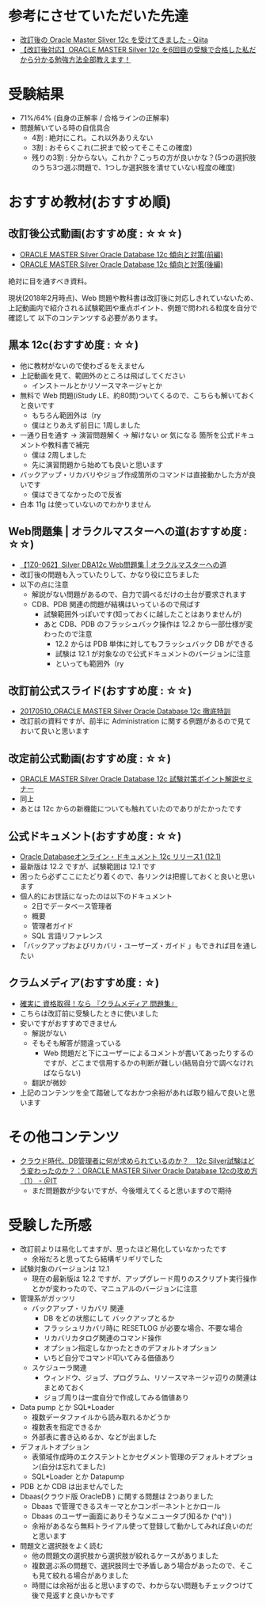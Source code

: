 # 参考にさせていただいた先達

* [改訂後の Oracle Master Sliver 12c を受けてきました - Qiita](https://qiita.com/Aamat0san/items/08ac59fd8c962bd4fe87)
* [【改訂後対応】ORACLE MASTER Silver 12c を6回目の受験で合格した私だから分かる勉強方法全部教えます！](https://freelance-jak.com/technology/certificate/233/)


# 受験結果

* 71%/64% (自身の正解率 / 合格ラインの正解率)
* 問題解いている時の自信具合
  * 4割 : 絶対にこれ。これ以外ありえない
  * 3割 : おそらくこれ(二択まで絞ってそこそこの確度)
  * 残りの3割 : 分からない。これか？こっちの方が良いかな？(5つの選択肢のうち3つ選ぶ問題で、1つしか選択肢を潰せていない程度の確度)

# おすすめ教材(おすすめ順)

## 改訂後公式動画(おすすめ度 : ☆☆☆)

* [ORACLE MASTER Silver Oracle Database 12c 傾向と対策(前編)](https://www.youtube.com/watch?v=AsY3n7j8krI)
* [ORACLE MASTER Silver Oracle Database 12c 傾向と対策(後編)](https://www.youtube.com/watch?v=urHpEoSEQM4)

絶対に目を通すべき資料。

現状(2018年2月時点)、Web 問題や教科書は改訂後に対応しきれていないため、
上記動画内で紹介される試験範囲や重点ポイント、例題で問われる粒度を自分で確認して
以下のコンテンツする必要があります。


## 黒本 12c(おすすめ度 : ☆☆)

* 他に教材がないので使わざるをえません
* 上記動画を見て、範囲外のところは飛ばしてください
  * インストールとかリソースマネージャとか
* 無料で Web 問題(iStudy LE、約80問)ついてくるので、こちらも解いておくと良いです
  * もちろん範囲外は（ry
  * 僕はとりあえず前日に 1周しました
* 一通り目を通す → 演習問題解く → 解けない or 気になる 箇所を公式ドキュメントや教科書で補完
  * 僕は 2周しました
  * 先に演習問題から始めても良いと思います
* バックアップ・リカバリやジョブ作成箇所のコマンドは直接動かした方が良いです
  * 僕はできてなかったので反省
* 白本 11g は使っていないのでわかりません

## Web問題集 | オラクルマスターへの道(おすすめ度 : ☆☆)

* [【1Z0-062】Silver DBA12c Web問題集 | オラクルマスターへの道](http://oraclemaster.info/exercise/1z0-062/)
* 改訂後の問題も入っていたりして、かなり役に立ちました
* 以下の点に注意
  * 解説がない問題があるので、自力で調べるだけの土台が要求されます
  * CDB、PDB 関連の問題が結構はいっているので飛ばす
    * 試験範囲外っぽいです(知っておくに越したことはありませんが)
    * あと CDB、PDB のフラッシュバック操作は 12.2 から一部仕様が変わったので注意
      * 12.2 からは PDB 単体に対してもフラッシュバック DB ができる
      * 試験は 12.1 が対象なので公式ドキュメントのバージョンに注意
      * といっても範囲外（ry

## 改訂前公式スライド(おすすめ度 : ☆☆)

* [20170510_ORACLE MASTER Silver Oracle Database 12c 徹底特訓](https://www.slideshare.net/OracleCertJapan/20170510oracle-master-silver-oracle-database-12c)
* 改訂前の資料ですが、前半に Administration に関する例題があるので見ておいて良いと思います


## 改定前公式動画(おすすめ度 : ☆☆)

* [ORACLE MASTER Silver Oracle Database 12c 試験対策ポイント解説セミナー](https://www.youtube.com/watch?v=MdpYA4gkNRs)
* 同上
* あとは 12c からの新機能についても触れていたのでありがたかったです

## 公式ドキュメント(おすすめ度 : ☆☆)

* [Oracle Databaseオンライン・ドキュメント 12c リリース1 (12.1)](https://docs.oracle.com/cd/E57425_01/121/nav/portal_4.htm)
* 最新版は 12.2 ですが、試験範囲は 12.1 です
* 困ったら必ずここにたどり着くので、各リンクは把握しておくと良いと思います
* 個人的にお世話になったのは以下のドキュメント
  * 2日でデータベース管理者
  * 概要
  * 管理者ガイド
  * SQL 言語リファレンス
* 「バックアップおよびリカバリ・ユーザーズ・ガイド 」もできれば目を通したい

## クラムメディア(おすすめ度 : ☆)

* [確実に 資格取得！なら 『クラムメディア 問題集』](https://www.crammedia.com/Oracle-12C-Gold/c/396)
* こちらは改訂前に受験したときに使いました
* 安いですがおすすめできません
  * 解説がない
  * そもそも解答が間違っている
    * Web 問題だと下にユーザーによるコメントが書いてあったりするのですが、どこまで信用するかの判断が難しい(結局自分で調べなければならない)
  * 翻訳が微妙
* 上記のコンテンツを全て踏破してなおかつ余裕があれば取り組んで良いと思います

# その他コンテンツ

* [クラウド時代、DB管理者に何が求められているのか？　12c Silver試験はどう変わったのか？：ORACLE MASTER Silver Oracle Database 12cの攻め方（1） - ＠IT](http://www.atmarkit.co.jp/ait/articles/1801/12/news009.html)
  * まだ問題数が少ないですが、今後増えてくると思いますので期待

# 受験した所感

* 改訂前よりは易化してますが、思ったほど易化していなかったです
  * 余裕だろと思ってたら結構ギリギリでした
* 試験対象のバージョンは 12.1
  * 現在の最新版は 12.2 ですが、アップグレード周りのスクリプト実行操作とかが変わったので、マニュアルのバージョンに注意
* 管理系がガッツリ
  * バックアップ・リカバリ 関連
    * DB をどの状態にして バックアップとるか
    * フラッシュリカバリ時に RESETLOG が必要な場合、不要な場合
    * リカバリカタログ関連のコマンド操作
    * オプション指定しなかったときのデフォルトオプション
    * いちど自分でコマンド叩いてみる価値あり
  * スケジューラ関連
    * ウィンドウ、ジョブ、プログラム、リソースマネージャ辺りの関連はまとめておく
    * ジョブ周りは一度自分で作成してみる価値あり
* Data pump とか SQL*Loader
  * 複数データファイルから読み取れるかどうか
  * 複数表を指定できるか
  * 外部表に書き込めるか、などが出ました
* デフォルトオプション
  * 表領域作成時のエクステントとかセグメント管理のデフォルトオプション(自分は忘れてました)
  * SQL*Loader とか Datapump
* PDB とか CDB は出ませんでした
* Dbaas(クラウド版 OracleDB ) に関する問題は 2つありました
  * Dbaas で管理できるスキーマとかコンポーネントとかロール
  * Dbaas のユーザー画面にありそうなメニュータブ(知るか (\^q^) )
  * 余裕があるなら無料トライアル使って登録して動かしてみれば良いのだと思います
* 問題文と選択肢をよく読む
  * 他の問題文の選択肢から選択肢が絞れるケースがありました
  * 複数選ぶ系の問題で、選択肢同士で矛盾しあう場合があったので、そこも見て絞れる場合がありました
  * 時間には余裕が出ると思いますので、わからない問題もチェックつけて後で見返すと良いかもです
